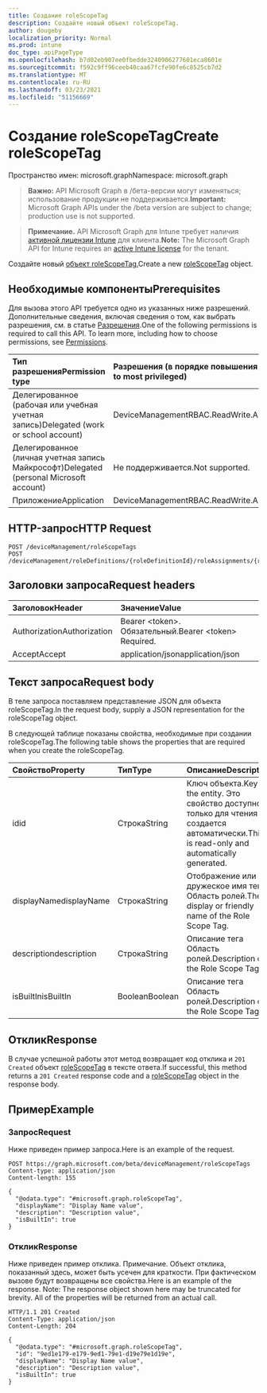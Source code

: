 ```yaml
---
title: Создание roleScopeTag
description: Создайте новый объект roleScopeTag.
author: dougeby
localization_priority: Normal
ms.prod: intune
doc_type: apiPageType
ms.openlocfilehash: b7d02eb907ee0fbedde3240906277601eca8601e
ms.sourcegitcommit: f592c9ff96ceeb40caa67fcfe90fe6c8525cb7d2
ms.translationtype: MT
ms.contentlocale: ru-RU
ms.lasthandoff: 03/23/2021
ms.locfileid: "51156669"
---
```

# <a name="create-rolescopetag"></a><span data-ttu-id="beb2e-103">Создание roleScopeTag</span><span class="sxs-lookup"><span data-stu-id="beb2e-103">Create roleScopeTag</span></span>

<span data-ttu-id="beb2e-104">Пространство имен: microsoft.graph</span><span class="sxs-lookup"><span data-stu-id="beb2e-104">Namespace: microsoft.graph</span></span>

> <span data-ttu-id="beb2e-105">**Важно:** API Microsoft Graph в /бета-версии могут изменяться; использование продукции не поддерживается.</span><span class="sxs-lookup"><span data-stu-id="beb2e-105">**Important:** Microsoft Graph APIs under the /beta version are subject to change; production use is not supported.</span></span>

> <span data-ttu-id="beb2e-106">**Примечание.** API Microsoft Graph для Intune требует наличия [активной лицензии Intune](https://go.microsoft.com/fwlink/?linkid=839381) для клиента.</span><span class="sxs-lookup"><span data-stu-id="beb2e-106">**Note:** The Microsoft Graph API for Intune requires an [active Intune license](https://go.microsoft.com/fwlink/?linkid=839381) for the tenant.</span></span>

<span data-ttu-id="beb2e-107">Создайте новый [объект roleScopeTag.](../resources/intune-rbac-rolescopetag.md)</span><span class="sxs-lookup"><span data-stu-id="beb2e-107">Create a new [roleScopeTag](../resources/intune-rbac-rolescopetag.md) object.</span></span>

## <a name="prerequisites"></a><span data-ttu-id="beb2e-108">Необходимые компоненты</span><span class="sxs-lookup"><span data-stu-id="beb2e-108">Prerequisites</span></span>
<span data-ttu-id="beb2e-p101">Для вызова этого API требуется одно из указанных ниже разрешений. Дополнительные сведения, включая сведения о том, как выбрать разрешения, см. в статье [Разрешения](/graph/permissions-reference).</span><span class="sxs-lookup"><span data-stu-id="beb2e-p101">One of the following permissions is required to call this API. To learn more, including how to choose permissions, see [Permissions](/graph/permissions-reference).</span></span>

|<span data-ttu-id="beb2e-111">Тип разрешения</span><span class="sxs-lookup"><span data-stu-id="beb2e-111">Permission type</span></span>|<span data-ttu-id="beb2e-112">Разрешения (в порядке повышения привилегий)</span><span class="sxs-lookup"><span data-stu-id="beb2e-112">Permissions (from least to most privileged)</span></span>|
|:---|:---|
|<span data-ttu-id="beb2e-113">Делегированное (рабочая или учебная учетная запись)</span><span class="sxs-lookup"><span data-stu-id="beb2e-113">Delegated (work or school account)</span></span>|<span data-ttu-id="beb2e-114">DeviceManagementRBAC.ReadWrite.All</span><span class="sxs-lookup"><span data-stu-id="beb2e-114">DeviceManagementRBAC.ReadWrite.All</span></span>|
|<span data-ttu-id="beb2e-115">Делегированное (личная учетная запись Майкрософт)</span><span class="sxs-lookup"><span data-stu-id="beb2e-115">Delegated (personal Microsoft account)</span></span>|<span data-ttu-id="beb2e-116">Не поддерживается.</span><span class="sxs-lookup"><span data-stu-id="beb2e-116">Not supported.</span></span>|
|<span data-ttu-id="beb2e-117">Приложение</span><span class="sxs-lookup"><span data-stu-id="beb2e-117">Application</span></span>|<span data-ttu-id="beb2e-118">DeviceManagementRBAC.ReadWrite.All</span><span class="sxs-lookup"><span data-stu-id="beb2e-118">DeviceManagementRBAC.ReadWrite.All</span></span>|

## <a name="http-request"></a><span data-ttu-id="beb2e-119">HTTP-запрос</span><span class="sxs-lookup"><span data-stu-id="beb2e-119">HTTP Request</span></span>
<!-- {
  "blockType": "ignored"
}
-->
``` http
POST /deviceManagement/roleScopeTags
POST /deviceManagement/roleDefinitions/{roleDefinitionId}/roleAssignments/{roleAssignmentId}/microsoft.graph.deviceAndAppManagementRoleAssignment/roleScopeTags
```

## <a name="request-headers"></a><span data-ttu-id="beb2e-120">Заголовки запроса</span><span class="sxs-lookup"><span data-stu-id="beb2e-120">Request headers</span></span>
|<span data-ttu-id="beb2e-121">Заголовок</span><span class="sxs-lookup"><span data-stu-id="beb2e-121">Header</span></span>|<span data-ttu-id="beb2e-122">Значение</span><span class="sxs-lookup"><span data-stu-id="beb2e-122">Value</span></span>|
|:---|:---|
|<span data-ttu-id="beb2e-123">Authorization</span><span class="sxs-lookup"><span data-stu-id="beb2e-123">Authorization</span></span>|<span data-ttu-id="beb2e-124">Bearer &lt;token&gt;. Обязательный.</span><span class="sxs-lookup"><span data-stu-id="beb2e-124">Bearer &lt;token&gt; Required.</span></span>|
|<span data-ttu-id="beb2e-125">Accept</span><span class="sxs-lookup"><span data-stu-id="beb2e-125">Accept</span></span>|<span data-ttu-id="beb2e-126">application/json</span><span class="sxs-lookup"><span data-stu-id="beb2e-126">application/json</span></span>|

## <a name="request-body"></a><span data-ttu-id="beb2e-127">Текст запроса</span><span class="sxs-lookup"><span data-stu-id="beb2e-127">Request body</span></span>
<span data-ttu-id="beb2e-128">В теле запроса поставляем представление JSON для объекта roleScopeTag.</span><span class="sxs-lookup"><span data-stu-id="beb2e-128">In the request body, supply a JSON representation for the roleScopeTag object.</span></span>

<span data-ttu-id="beb2e-129">В следующей таблице показаны свойства, необходимые при создании roleScopeTag.</span><span class="sxs-lookup"><span data-stu-id="beb2e-129">The following table shows the properties that are required when you create the roleScopeTag.</span></span>

|<span data-ttu-id="beb2e-130">Свойство</span><span class="sxs-lookup"><span data-stu-id="beb2e-130">Property</span></span>|<span data-ttu-id="beb2e-131">Тип</span><span class="sxs-lookup"><span data-stu-id="beb2e-131">Type</span></span>|<span data-ttu-id="beb2e-132">Описание</span><span class="sxs-lookup"><span data-stu-id="beb2e-132">Description</span></span>|
|:---|:---|:---|
|<span data-ttu-id="beb2e-133">id</span><span class="sxs-lookup"><span data-stu-id="beb2e-133">id</span></span>|<span data-ttu-id="beb2e-134">Строка</span><span class="sxs-lookup"><span data-stu-id="beb2e-134">String</span></span>|<span data-ttu-id="beb2e-135">Ключ объекта.</span><span class="sxs-lookup"><span data-stu-id="beb2e-135">Key of the entity.</span></span> <span data-ttu-id="beb2e-136">Это свойство доступно только для чтения и создается автоматически.</span><span class="sxs-lookup"><span data-stu-id="beb2e-136">This is read-only and automatically generated.</span></span>|
|<span data-ttu-id="beb2e-137">displayName</span><span class="sxs-lookup"><span data-stu-id="beb2e-137">displayName</span></span>|<span data-ttu-id="beb2e-138">Строка</span><span class="sxs-lookup"><span data-stu-id="beb2e-138">String</span></span>|<span data-ttu-id="beb2e-139">Отображение или дружеское имя тега Область ролей.</span><span class="sxs-lookup"><span data-stu-id="beb2e-139">The display or friendly name of the Role Scope Tag.</span></span>|
|<span data-ttu-id="beb2e-140">description</span><span class="sxs-lookup"><span data-stu-id="beb2e-140">description</span></span>|<span data-ttu-id="beb2e-141">Строка</span><span class="sxs-lookup"><span data-stu-id="beb2e-141">String</span></span>|<span data-ttu-id="beb2e-142">Описание тега Область ролей.</span><span class="sxs-lookup"><span data-stu-id="beb2e-142">Description of the Role Scope Tag.</span></span>|
|<span data-ttu-id="beb2e-143">isBuiltIn</span><span class="sxs-lookup"><span data-stu-id="beb2e-143">isBuiltIn</span></span>|<span data-ttu-id="beb2e-144">Boolean</span><span class="sxs-lookup"><span data-stu-id="beb2e-144">Boolean</span></span>|<span data-ttu-id="beb2e-145">Описание тега Область ролей.</span><span class="sxs-lookup"><span data-stu-id="beb2e-145">Description of the Role Scope Tag.</span></span>|



## <a name="response"></a><span data-ttu-id="beb2e-146">Отклик</span><span class="sxs-lookup"><span data-stu-id="beb2e-146">Response</span></span>
<span data-ttu-id="beb2e-147">В случае успешной работы этот метод возвращает код отклика и `201 Created` объект [roleScopeTag](../resources/intune-rbac-rolescopetag.md) в тексте ответа.</span><span class="sxs-lookup"><span data-stu-id="beb2e-147">If successful, this method returns a `201 Created` response code and a [roleScopeTag](../resources/intune-rbac-rolescopetag.md) object in the response body.</span></span>

## <a name="example"></a><span data-ttu-id="beb2e-148">Пример</span><span class="sxs-lookup"><span data-stu-id="beb2e-148">Example</span></span>

### <a name="request"></a><span data-ttu-id="beb2e-149">Запрос</span><span class="sxs-lookup"><span data-stu-id="beb2e-149">Request</span></span>
<span data-ttu-id="beb2e-150">Ниже приведен пример запроса.</span><span class="sxs-lookup"><span data-stu-id="beb2e-150">Here is an example of the request.</span></span>
``` http
POST https://graph.microsoft.com/beta/deviceManagement/roleScopeTags
Content-type: application/json
Content-length: 155

{
  "@odata.type": "#microsoft.graph.roleScopeTag",
  "displayName": "Display Name value",
  "description": "Description value",
  "isBuiltIn": true
}
```

### <a name="response"></a><span data-ttu-id="beb2e-151">Отклик</span><span class="sxs-lookup"><span data-stu-id="beb2e-151">Response</span></span>
<span data-ttu-id="beb2e-p103">Ниже приведен пример отклика. Примечание. Объект отклика, показанный здесь, может быть усечен для краткости. При фактическом вызове будут возвращены все свойства.</span><span class="sxs-lookup"><span data-stu-id="beb2e-p103">Here is an example of the response. Note: The response object shown here may be truncated for brevity. All of the properties will be returned from an actual call.</span></span>
``` http
HTTP/1.1 201 Created
Content-Type: application/json
Content-Length: 204

{
  "@odata.type": "#microsoft.graph.roleScopeTag",
  "id": "9ed1e179-e179-9ed1-79e1-d19e79e1d19e",
  "displayName": "Display Name value",
  "description": "Description value",
  "isBuiltIn": true
}
```




